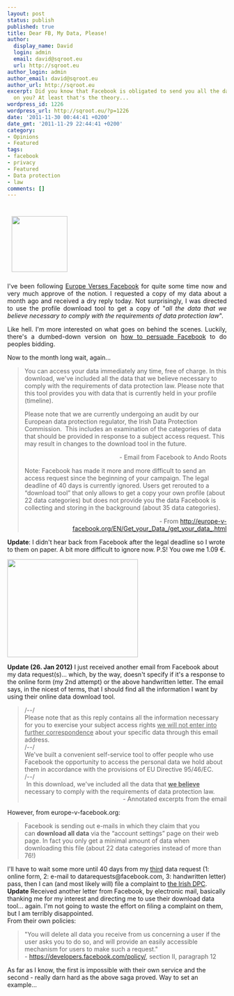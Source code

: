 ```yaml
---
layout: post
status: publish
published: true
title: Dear FB, My Data, Please!
author:
  display_name: David
  login: admin
  email: david@sqroot.eu
  url: http://sqroot.eu
author_login: admin
author_email: david@sqroot.eu
author_url: http://sqroot.eu
excerpt: Did you know that Facebook is obligated to send you all the data they have
  on you? At least that's the theory...
wordpress_id: 1226
wordpress_url: http://sqroot.eu/?p=1226
date: '2011-11-30 00:44:41 +0200'
date_gmt: '2011-11-29 22:44:41 +0200'
category:
- Opinions
- Featured
tags:
- facebook
- privacy
- Featured
- Data protection
- law
comments: []
---
```


<a href="http://sqroot.eu/wp-content/uploads/2011/11/f.png"><br />
<img class="alignright size-full wp-image-1230" style="border-style: initial;border-color: initial;margin: 10px" src="http://sqroot.eu/wp-content/uploads/2011/11/f.png" alt="" width="128" height="128" /></a>

<p style="text-align: justify">I've been following <a href="http://europe-v-facebook.org/EN/en.html">Europe Verses Facebook</a> for quite some time now and very much approve of the notion. I requested a copy of my data about a month ago and received a dry reply today. Not surprisingly, I was directed to use the profile download tool to get a copy of "<em>all the data that we believe necessary to comply with the requirements of data protection law</em>".

<p style="text-align: justify">Like hell. I'm more interested on what goes on behind the scenes. Luckily, there's a dumbed-down version on <a href="http://europe-v-facebook.org/EN/Get_your_Data_/get_your_data_.html">how to persuade Facebook</a> to do peoples bidding.


Now to the month long wait, again...

<blockquote>
You can access your data immediately any time, free of charge. In this download, we've included all the data that we believe necessary to comply with the requirements of data protection law. Please note that this tool provides you with data that is currently held in your profile (timeline).


Please note that we are currently undergoing an audit by our European data protection regulator, the Irish Data Protection Commission.  This includes an examination of the categories of data that should be provided in response to a subject access request. This may result in changes to the download tool in the future.

<p style="text-align: right">- Email from Facebook to Ando Roots

<p style="text-align: left">Note: Facebook has made it more and more difficult to send an access request since the beginning of your campaign. The legal deadline of 40 days is currently ignored. Users get rerouted to a “download tool” that only allows to get a copy your own profile (about 22 data categories) but does not provide you the data Facebook is collecting and storing in the background (about 35 data categories).

<p style="text-align: right">- From <a href="http://europe-v-facebook.org/EN/Get_your_Data_/get_your_data_.html">http://europe-v-facebook.org/EN/Get_your_Data_/get_your_data_.html</a>

</blockquote>

<strong>Update</strong>: I didn't hear back from Facebook after the legal deadline so I wrote to them on paper. A bit more difficult to ignore now. P.S! You owe me 1.09 €.


<a href="http://sqroot.eu/wp-content/uploads/2011/11/Photo0278.jpg"><img class="alignleft size-medium wp-image-1271" src="http://sqroot.eu/wp-content/uploads/2011/11/Photo0278-300x225.jpg" alt="" width="300" height="225" /></a>

<div style="clear: both"></div>
<div style="clear: both"><strong>Update (26. Jan 2012)</strong> I just received another email from Facebook about my data request(s)... which, by the way, doesn't specify if it's a response to the online form (my 2nd attempt) or the above handwritten letter. The email says, in the nicest of terms, that I should find all the information I want by using their online data download tool.</div>
<blockquote>
<div style="clear: both">/--/</div>
<div style="clear: both">Please note that as this reply contains all the information necessary for you to exercise your subject access rights <span style="text-decoration: underline">we will not enter into further correspondence</span> about your specific data through this email address.</div>
<div style="clear: both">/--/</div>
<div style="clear: both">We've built a convenient self-service tool to offer people who use Facebook the opportunity to access the personal data we hold about them in accordance with the provisions of EU Directive 95/46/EC.</div>
<div style="clear: both">/--/</div>
<div style="clear: both"> In this download, we've included all the data that <span style="text-decoration: underline"><strong>we believe</strong></span> necessary to comply with the requirements of data protection law.</div>
<div style="clear: both;text-align: right">- Annotated excerpts from the email</div>
</blockquote>
<div style="clear: both">However, from europe-v-facebook.org:</div>
<blockquote>
<div style="clear: both">Facebook is sending out e-mails in which they claim that you can <strong>download all data</strong> via the “account settings” page on their web page. In fact you only get a minimal amount of data when downloading this file (about 22 data categories instead of more than 76!)</div>
</blockquote>
<div style="clear: both">I'll have to wait some more until 40 days from my <span style="text-decoration: underline">third</span> data request (1: online form, 2: e-mail to datarequests@facebook.com, 3: handwritten letter) pass, then I can (and most likely will) file a complaint to <a href="http://www.europe-v-facebook.org/EN/Get_your_Data_/File_a_Comlaint/file_a_comlaint.html">the Irish DPC</a>.</div>
<div style="clear: both"></div>
<div style="clear: both"></div>
<div style="clear: both"><strong>Update</strong> Received another letter from Facebook, by electronic mail, basically thanking me for my interest and directing me to use their download data tool... again. I'm not going to waste the effort on filing a complaint on them, but I am terribly disappointed.</div>
<div style="clear: both"></div>
<div style="clear: both"></div>
<div style="clear: both">From their own policies:</div>
<blockquote>
<div style="clear: both">"You will delete all data you receive from us concerning a user if the user asks you to do so, and will provide an easily accessible mechanism for users to make such a request."</div>
<div style="clear: both">- <a href="https://developers.facebook.com/policy/">https://developers.facebook.com/policy/</a>, section II, paragraph 12</div>
</blockquote>
<div style="clear: both">As far as I know, the first is impossible with their own service and the second - really darn hard as the above saga proved. Way to set an example...</div>
